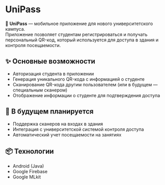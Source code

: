 # UniPass

📱 **UniPass** — мобильное приложение для нового университетского кампуса.  
Приложение позволяет студентам регистрироваться и получать персональный QR-код, который используется для доступа в здания и контроля посещаемости.

## ✨ Основные возможности
- Авторизация студента в приложении  
- Генерация уникального QR-кода с информацией о студенте  
- Сканирование QR-кода другим пользователем (или в будущем — специальным сканером)  
- Отображение информации о студенте для подтверждения доступа  

## 🚀 В будущем планируется
- Поддержка сканеров на входах в здания  
- Интеграция с университетской системой контроля доступа  
- Автоматический учет посещаемости на занятиях  

## 📦 Технологии
- Android (Java)  
- Google Firebase
- Google MLkit
